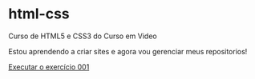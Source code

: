 # html-css
 Curso de HTML5 e CSS3 do Curso em Video

 Estou aprendendo a criar sites e agora vou gerenciar meus repositorios!



<a href="https://guijo3.github.io/html-css/exercicios/ex001/index.html">Executar o exercício 001</a>